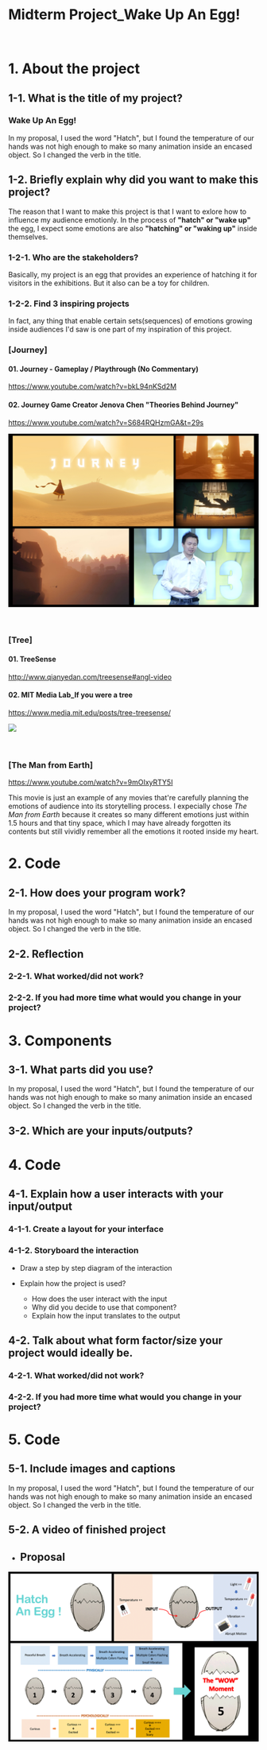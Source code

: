 # Midterm Project_Wake Up An Egg!
&nbsp;
&nbsp;

# 1. About the project

 ## 1-1. What is the title of my project?

### Wake Up An Egg!

In my proposal, I used the word "Hatch", but I found the temperature of our hands was not high enough to make so many animation inside an encased object. So I changed the verb in the title.

## 1-2. Briefly explain why did you want to make this project?

The reason that I want to make this project is that I want to exlore how to influence my audience emotionly.
In the process of **"hatch" or "wake up"** the egg, I expect some emotions are also **"hatching" or "waking up"** inside themselves.

### 1-2-1. Who are the stakeholders?

Basically, my project is an egg that provides an experience of hatching it for visitors in the exhibitions.
But it also can be a toy for children.


### 1-2-2. Find 3 inspiring projects

In fact, any thing that enable certain sets(sequences) of emotions growing inside audiences I'd saw is one part of my inspiration of this project.

 ### [Journey]
  
  #### 01. Journey - Gameplay / Playthrough (No Commentary)
 https://www.youtube.com/watch?v=bkL94nKSd2M
 
  
  #### 02. Journey Game Creator Jenova Chen "Theories Behind Journey"
 https://www.youtube.com/watch?v=S684RQHzmGA&t=29s

  ![](https://github.com/yuanfang313/CIM642_Physical_Computing/blob/master/note/Insperation01_journey.png?raw=true)
  
  &nbsp;
  
### [Tree]

#### 01. TreeSense
http://www.qianyedan.com/treesense#angl-video

#### 02. MIT Media Lab_If you were a tree
https://www.media.mit.edu/posts/tree-treesense/

  ![](https://github.com/yuanfang313/CIM642_Physical_Computing/blob/master/note/Insperation02_Tree.png?raw=true)
  
  &nbsp;
  
### [The Man from Earth]
https://www.youtube.com/watch?v=9mOIxyRTY5I

This movie is just an example of any movies that're carefully planning the emotions of audience into its storytelling process. I expecially chose _The Man from Earth_ because it creates so many different emotions just within 1.5 hours and that tiny space, which I may have already forgotten its contents but still vividly remember all the emotions it rooted inside my heart. 


# 2. Code

 ## 2-1. How does your program work?

In my proposal, I used the word "Hatch", but I found the temperature of our hands was not high enough to make so many animation inside an encased object. So I changed the verb in the title.

## 2-2. Reflection
### 2-2-1. What worked/did not work?
### 2-2-2. If you had more time what would you change in your project?

# 3. Components

 ## 3-1. What parts did you use?

In my proposal, I used the word "Hatch", but I found the temperature of our hands was not high enough to make so many animation inside an encased object. So I changed the verb in the title.

## 3-2. Which are your inputs/outputs?

# 4. Code

 ## 4-1. Explain how a user interacts with your input/output
 
 ### 4-1-1. Create a layout for your interface
 
 ### 4-1-2. Storyboard the interaction
 
* Draw a step by step diagram of the interaction

* Explain how the project is used?
  * How does the user interact with the input
  * Why did you decide to use that component?
  * Explain how the input translates to the output


## 4-2. Talk about what form factor/size your project would ideally be.
### 4-2-1. What worked/did not work?
### 4-2-2. If you had more time what would you change in your project?

# 5. Code

 ## 5-1. Include images and captions

In my proposal, I used the word "Hatch", but I found the temperature of our hands was not high enough to make so many animation inside an encased object. So I changed the verb in the title.

## 5-2. A video of finished project





* ## Proposal
![](https://github.com/yuanfang313/CIM642_Physical_Computing/blob/master/note/Midterm_proposal.png?raw=true)
